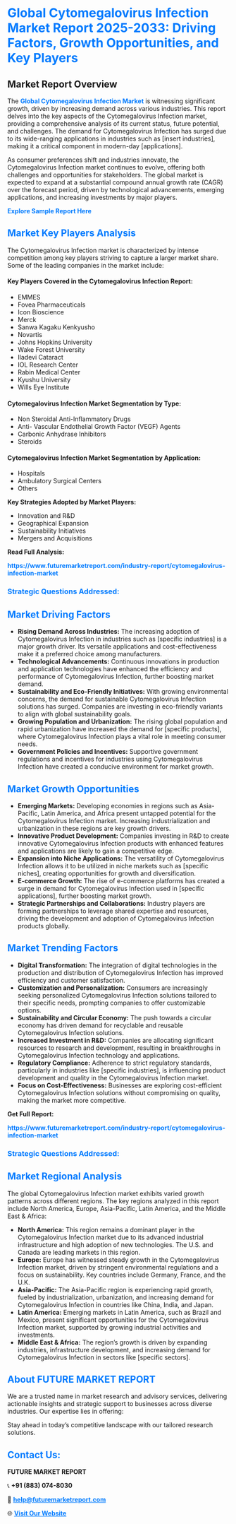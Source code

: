 <h1 style="color: #007BFF;">Global Cytomegalovirus Infection Market Report 2025-2033: Driving Factors, Growth Opportunities, and Key Players</h1>

<section id="overview">
<h2>Market Report Overview</h2>
<p>The <a href="https://www.futuremarketreport.com/industry-report/cytomegalovirus-infection-market" style="color: #007BFF; text-decoration: none;"><strong>Global Cytomegalovirus Infection Market</strong></a> is witnessing significant growth, driven by increasing demand across various industries. This report delves into the key aspects of the Cytomegalovirus Infection market, providing a comprehensive analysis of its current status, future potential, and challenges. The demand for Cytomegalovirus Infection has surged due to its wide-ranging applications in industries such as [insert industries], making it a critical component in modern-day [applications].</p>
<p>As consumer preferences shift and industries innovate, the Cytomegalovirus Infection market continues to evolve, offering both challenges and opportunities for stakeholders. The global market is expected to expand at a substantial compound annual growth rate (CAGR) over the forecast period, driven by technological advancements, emerging applications, and increasing investments by major players.</p>
</section>

<section id="overview">
<p><a href="https://www.futuremarketreport.com/request-sample/reportId=34351" style="color: #007BFF; text-decoration: none;"><strong>Explore Sample Report Here</strong></a></p>
</section>

<section id="key-players">
<h2 style="color: #007BFF;">Market Key Players Analysis</h2>
<p>The Cytomegalovirus Infection market is characterized by intense competition among key players striving to capture a larger market share. Some of the leading companies in the market include:</p>
<h4>Key Players Covered in the Cytomegalovirus Infection Report:</h4>
<ul><li>EMMES</li><li>Fovea Pharmaceuticals</li><li>Icon Bioscience</li><li>Merck</li><li>Sanwa Kagaku Kenkyusho</li><li>Novartis</li><li>Johns Hopkins University</li><li>Wake Forest University</li><li>Iladevi Cataract</li><li>IOL Research Center</li><li>Rabin Medical Center</li><li>Kyushu University</li><li>Wills Eye Institute</li></ul>
<h4>Cytomegalovirus Infection Market Segmentation by Type:</h4>
<ul><li>Non Steroidal Anti-Inflammatory Drugs</li><li>Anti- Vascular Endothelial Growth Factor (VEGF) Agents</li><li>Carbonic Anhydrase Inhibitors</li><li>Steroids</li></ul>

<h4>Cytomegalovirus Infection Market Segmentation by Application:</h4>
<ul><li>Hospitals</li><li>Ambulatory Surgical Centers</li><li>Others</li></ul>
<p><strong>Key Strategies Adopted by Market Players:</strong></p>
<ul>
<li>Innovation and R&D</li>
<li>Geographical Expansion</li>
<li>Sustainability Initiatives</li>
<li>Mergers and Acquisitions</li>
</ul>
</section>

<section>
<p><strong>Read Full Analysis: </strong></p><a href="https://www.futuremarketreport.com/industry-report/cytomegalovirus-infection-market" style="color: #007BFF; text-decoration: none;"><strong>https://www.futuremarketreport.com/industry-report/cytomegalovirus-infection-market</strong></a>
<h3 style="color: #007BFF;">Strategic Questions Addressed:</h3>
</section>

<section id="driving-factors">
<h2 style="color: #007BFF;">Market Driving Factors</h2>
<ul>
<li><strong>Rising Demand Across Industries:</strong> The increasing adoption of Cytomegalovirus Infection in industries such as [specific industries] is a major growth driver. Its versatile applications and cost-effectiveness make it a preferred choice among manufacturers.</li>
<li><strong>Technological Advancements:</strong> Continuous innovations in production and application technologies have enhanced the efficiency and performance of Cytomegalovirus Infection, further boosting market demand.</li>
<li><strong>Sustainability and Eco-Friendly Initiatives:</strong> With growing environmental concerns, the demand for sustainable Cytomegalovirus Infection solutions has surged. Companies are investing in eco-friendly variants to align with global sustainability goals.</li>
<li><strong>Growing Population and Urbanization:</strong> The rising global population and rapid urbanization have increased the demand for [specific products], where Cytomegalovirus Infection plays a vital role in meeting consumer needs.</li>
<li><strong>Government Policies and Incentives:</strong> Supportive government regulations and incentives for industries using Cytomegalovirus Infection have created a conducive environment for market growth.</li>
</ul>
</section>

<section id="growth-opportunities">
<h2 style="color: #007BFF;">Market Growth Opportunities</h2>
<ul>
<li><strong>Emerging Markets:</strong> Developing economies in regions such as Asia-Pacific, Latin America, and Africa present untapped potential for the Cytomegalovirus Infection market. Increasing industrialization and urbanization in these regions are key growth drivers.</li>
<li><strong>Innovative Product Development:</strong> Companies investing in R&D to create innovative Cytomegalovirus Infection products with enhanced features and applications are likely to gain a competitive edge.</li>
<li><strong>Expansion into Niche Applications:</strong> The versatility of Cytomegalovirus Infection allows it to be utilized in niche markets such as [specific niches], creating opportunities for growth and diversification.</li>
<li><strong>E-commerce Growth:</strong> The rise of e-commerce platforms has created a surge in demand for Cytomegalovirus Infection used in [specific applications], further boosting market growth.</li>
<li><strong>Strategic Partnerships and Collaborations:</strong> Industry players are forming partnerships to leverage shared expertise and resources, driving the development and adoption of Cytomegalovirus Infection products globally.</li>
</ul>
</section>

<section id="trending-factors">
<h2 style="color: #007BFF;">Market Trending Factors</h2>
<ul>
<li><strong>Digital Transformation:</strong> The integration of digital technologies in the production and distribution of Cytomegalovirus Infection has improved efficiency and customer satisfaction.</li>
<li><strong>Customization and Personalization:</strong> Consumers are increasingly seeking personalized Cytomegalovirus Infection solutions tailored to their specific needs, prompting companies to offer customizable options.</li>
<li><strong>Sustainability and Circular Economy:</strong> The push towards a circular economy has driven demand for recyclable and reusable Cytomegalovirus Infection solutions.</li>
<li><strong>Increased Investment in R&D:</strong> Companies are allocating significant resources to research and development, resulting in breakthroughs in Cytomegalovirus Infection technology and applications.</li>
<li><strong>Regulatory Compliance:</strong> Adherence to strict regulatory standards, particularly in industries like [specific industries], is influencing product development and quality in the Cytomegalovirus Infection market.</li>
<li><strong>Focus on Cost-Effectiveness:</strong> Businesses are exploring cost-efficient Cytomegalovirus Infection solutions without compromising on quality, making the market more competitive.</li>
</ul>
</section>

<section>
<p><strong>Get Full Report: </strong></p><a href="https://www.futuremarketreport.com/industry-report/cytomegalovirus-infection-market" style="color: #007BFF; text-decoration: none;"><strong>https://www.futuremarketreport.com/industry-report/cytomegalovirus-infection-market</strong></a>
<h3 style="color: #007BFF;">Strategic Questions Addressed:</h3>
</section>


<section id="regional-analysis">
<h2 style="color: #007BFF;">Market Regional Analysis</h2>
<p>The global Cytomegalovirus Infection market exhibits varied growth patterns across different regions. The key regions analyzed in this report include North America, Europe, Asia-Pacific, Latin America, and the Middle East & Africa:</p>
<ul>
<li><strong>North America:</strong> This region remains a dominant player in the Cytomegalovirus Infection market due to its advanced industrial infrastructure and high adoption of new technologies. The U.S. and Canada are leading markets in this region.</li>
<li><strong>Europe:</strong> Europe has witnessed steady growth in the Cytomegalovirus Infection market, driven by stringent environmental regulations and a focus on sustainability. Key countries include Germany, France, and the U.K.</li>
<li><strong>Asia-Pacific:</strong> The Asia-Pacific region is experiencing rapid growth, fueled by industrialization, urbanization, and increasing demand for Cytomegalovirus Infection in countries like China, India, and Japan.</li>
<li><strong>Latin America:</strong> Emerging markets in Latin America, such as Brazil and Mexico, present significant opportunities for the Cytomegalovirus Infection market, supported by growing industrial activities and investments.</li>
<li><strong>Middle East & Africa:</strong> The region’s growth is driven by expanding industries, infrastructure development, and increasing demand for Cytomegalovirus Infection in sectors like [specific sectors].</li>
</ul>
</section>

<footer>
<h2 style="color: #007BFF;">About FUTURE MARKET REPORT</h2>
<p>We are a trusted name in market research and advisory services, delivering actionable insights and strategic support to businesses across diverse industries. Our expertise lies in offering:</p>

<p>Stay ahead in today’s competitive landscape with our tailored research solutions.</p>

<h2 style="color: #007BFF;">Contact Us:</h2>
<p><strong>FUTURE MARKET REPORT</strong></p>
<p>📞 <strong>+91 (883) 074-8030</strong></p>
<p>📧 <strong><a href="mailto:help@futuremarketreport.com" style="color: #007BFF;">help@futuremarketreport.com</a></strong></p>
<p>🌐 <strong><a href="https://www.futuremarketreport.com/" style="color: #007BFF;">Visit Our Website</a></strong></p>
</footer>